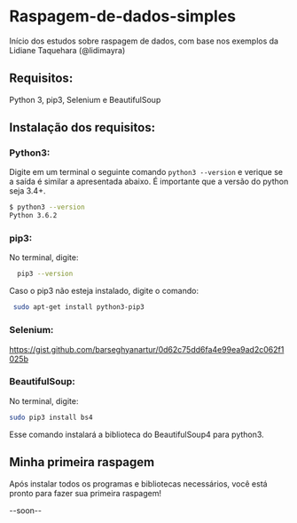 # Raspagem-de-dados-simples
Início dos estudos sobre raspagem de dados, com base nos exemplos da Lidiane Taquehara (@lidimayra)

## Requisitos:

Python 3, pip3, Selenium e BeautifulSoup

## Instalação dos requisitos:

### Python3:

Digite em um terminal o seguinte comando `python3 --version` e verique se a saída é similar a apresentada abaixo.
É importante que a versão do python seja 3.4+.

```bash
$ python3 --version
Python 3.6.2
```
### pip3:
No terminal, digite:
```bash
  pip3 --version
```

Caso o pip3 não esteja instalado, digite o comando:

 ```bash
  sudo apt-get install python3-pip3
```
### Selenium:
  https://gist.github.com/barseghyanartur/0d62c75dd6fa4e99ea9ad2c062f1025b
  
### BeautifulSoup:
No terminal, digite:
```bash
sudo pip3 install bs4
```
Esse comando instalará a biblioteca do BeautifulSoup4 para python3.

## Minha primeira raspagem

Após instalar todos os programas e bibliotecas necessários, você está pronto para fazer sua primeira raspagem!

--soon--
